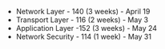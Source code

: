 - Network Layer - 140 (3 weeks) - April 19
- Transport Layer - 116 (2 weeks) - May 3
- Application Layer -152 (3 weeks) - May 24
- Network Security - 114 (1 week) - May 31
